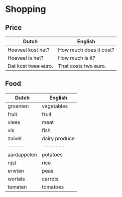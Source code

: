 # Shopping

## Price

| Dutch | English |
| ----- | ------- |
| Hoeveel kost het? | How much does it cost? |
| Hoeveel is het? | How much is it? |
| Dat kost twee euro. | That costs two euro. |

## Food

| Dutch | English |
| ----- | ------- |
| groenten | vegetables |
| fruit | fruit |
| vlees | meat |
| vis | fish |
| zuivel | dairy produce |
| ----- | ------- |
| aardappelen | potatoes |
| rijst | rice |
| erwten | peas |
| wortels | carrots |
| tomaten | tomatoes |
